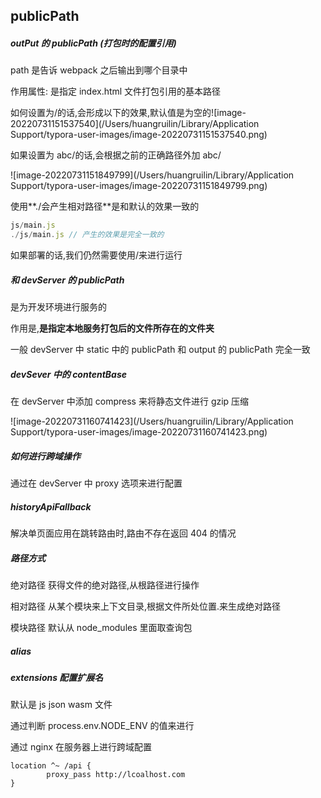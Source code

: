 ## publicPath

##### outPut 的 publicPath (打包时的配置引用)

path 是告诉 webpack 之后输出到哪个目录中

作用属性: 是指定 index.html 文件打包引用的基本路径

如何设置为/的话,会形成以下的效果,默认值是为空的![image-20220731151537540](/Users/huangruilin/Library/Application Support/typora-user-images/image-20220731151537540.png)

如果设置为 abc/的话,会根据之前的正确路径外加 abc/

![image-20220731151849799](/Users/huangruilin/Library/Application Support/typora-user-images/image-20220731151849799.png)

使用**./会产生相对路径**是和默认的效果一致的

```js
js/main.js
./js/main.js // 产生的效果是完全一致的
```

如果部署的话,我们仍然需要使用/来进行运行

##### 和 devServer 的 publicPath

是为开发环境进行服务的

作用是,**是指定本地服务打包后的文件所存在的文件夹**

一般 devServer 中 static 中的 publicPath 和 output 的 publicPath 完全一致

##### devSever 中的 contentBase

在 devServer 中添加 compress 来将静态文件进行 gzip 压缩

![image-20220731160741423](/Users/huangruilin/Library/Application Support/typora-user-images/image-20220731160741423.png)

##### 如何进行跨域操作

通过在 devServer 中 proxy 选项来进行配置

##### historyApiFallback

解决单页面应用在跳转路由时,路由不存在返回 404 的情况

##### 路径方式

绝对路径 获得文件的绝对路径,从根路径进行操作

相对路径 从某个模块来上下文目录,根据文件所处位置.来生成绝对路径

模块路径 默认从 node_modules 里面取查询包

##### alias

##### extensions 配置扩展名

默认是 js json wasm 文件

通过判断 process.env.NODE_ENV 的值来进行

通过 nginx 在服务器上进行跨域配置

```shell
location ^~ /api {
		proxy_pass http://lcoalhost.com
}
```
